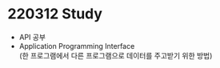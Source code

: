 # 220312 Study

- API 공부
- Application Programming Interface  
  (한 프로그램에서 다른 프로그램으로 데이터를 주고받기 위한 방법)
